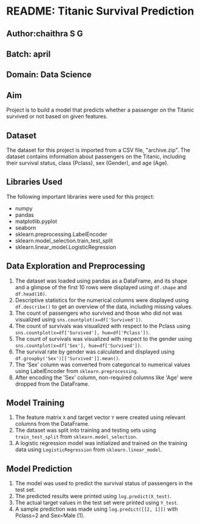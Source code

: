# README: Titanic Survival Prediction

## Author:chaithra S G

## Batch: april

## Domain: Data Science

## Aim

Project is to build a model that predicts whether a passenger on the Titanic survived or not based on given features.

## Dataset

The dataset for this project is imported from a CSV file, "archive.zip". The dataset contains information about passengers on the Titanic, including their survival status, class (Pclass), sex (Gender), and age (Age).

## Libraries Used

The following important libraries were used for this project:

- numpy
- pandas
- matplotlib.pyplot
- seaborn
- sklearn.preprocessing.LabelEncoder
- sklearn.model_selection.train_test_split
- sklearn.linear_model.LogisticRegression

## Data Exploration and Preprocessing

1. The dataset was loaded using pandas as a DataFrame, and its shape and a glimpse of the first 10 rows were displayed using `df.shape` and `df.head(10)`.
2. Descriptive statistics for the numerical columns were displayed using `df.describe()` to get an overview of the data, including missing values.
3. The count of passengers who survived and those who did not was visualized using `sns.countplot(x=df['Survived'])`.
4. The count of survivals was visualized with respect to the Pclass using `sns.countplot(x=df['Survived'], hue=df['Pclass'])`.
5. The count of survivals was visualized with respect to the gender using `sns.countplot(x=df['Sex'], hue=df['Survived'])`.
6. The survival rate by gender was calculated and displayed using `df.groupby('Sex')[['Survived']].mean()`.
7. The 'Sex' column was converted from categorical to numerical values using LabelEncoder from `sklearn.preprocessing`.
8. After encoding the 'Sex' column, non-required columns like 'Age' were dropped from the DataFrame.

## Model Training

1. The feature matrix `X` and target vector `Y` were created using relevant columns from the DataFrame.
2. The dataset was split into training and testing sets using `train_test_split` from `sklearn.model_selection`.
3. A logistic regression model was initialized and trained on the training data using `LogisticRegression` from `sklearn.linear_model`.

## Model Prediction

1. The model was used to predict the survival status of passengers in the test set.
2. The predicted results were printed using `log.predict(X_test)`.
3. The actual target values in the test set were printed using `Y_test`.
4. A sample prediction was made using `log.predict([[2, 1]])` with Pclass=2 and Sex=Male (1).

